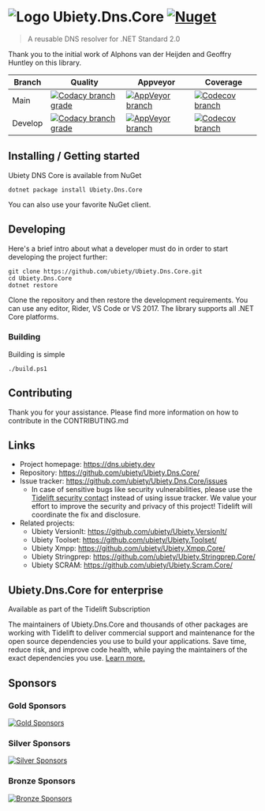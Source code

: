 # ![Logo](https://github.com/ubiety/Ubiety.Dns.Core/raw/develop/library64.png) Ubiety.Dns.Core [![Nuget](https://img.shields.io/nuget/v/Ubiety.Dns.Core.svg?style=flat-square)](https://www.nuget.org/packages/Ubiety.Dns.Core/)

> A reusable DNS resolver for .NET Standard 2.0

Thank you to the initial work of Alphons van der Heijden and Geoffry Huntley on this library.

| Branch  | Quality                                                                                                                                                                                                                                                                                                 | Appveyor                                                                                                                                                                                   | Coverage                                                                                                                                                        |
| ------- | ------------------------------------------------------------------------------------------------------------------------------------------------------------------------------------------------------------------------------------------------------------------------------------------------------- | ------------------------------------------------------------------------------------------------------------------------------------------------------------------------------------------ | --------------------------------------------------------------------------------------------------------------------------------------------------------------- |
| Main    | [![Codacy branch grade](https://img.shields.io/codacy/grade/8f394c2975b44792b37aaf9b4f4bc3ec/main?style=flat-square)](https://www.codacy.com/gh/ubiety/Ubiety.Dns.Core/dashboard?utm_source=github.com&amp;utm_medium=referral&amp;utm_content=ubiety/Ubiety.Dns.Core&amp;utm_campaign=Badge_Grade)     | [![AppVeyor branch](https://img.shields.io/appveyor/ci/coder2000/ubiety-dns-core/master.svg?style=flat-square)](https://ci.appveyor.com/project/coder2000/ubiety-dns-core/branch/master)   | [![Codecov branch](https://img.shields.io/codecov/c/github/ubiety/Ubiety.Dns.Core/master.svg?style=flat-square)](https://codecov.io/gh/ubiety/Ubiety.Dns.Core)  |
| Develop | [![Codacy branch grade](https://img.shields.io/codacy/grade/8f394c2975b44792b37aaf9b4f4bc3ec/develop?style=flat-square)](https://www.codacy.com/gh/ubiety/Ubiety.Dns.Core/dashboard?utm_source=github.com&amp;utm_medium=referral&amp;utm_content=ubiety/Ubiety.Dns.Core&amp;utm_campaign=Badge_Grade)  | [![AppVeyor branch](https://img.shields.io/appveyor/ci/coder2000/ubiety-dns-core/develop.svg?style=flat-square)](https://ci.appveyor.com/project/coder2000/ubiety-dns-core/branch/develop) | [![Codecov branch](https://img.shields.io/codecov/c/github/ubiety/Ubiety.Dns.Core/develop.svg?style=flat-square)](https://codecov.io/gh/ubiety/Ubiety.Dns.Core) |

## Installing / Getting started

Ubiety DNS Core is available from NuGet

```shell
dotnet package install Ubiety.Dns.Core
```

You can also use your favorite NuGet client.

## Developing

Here's a brief intro about what a developer must do in order to start developing
the project further:

```shell
git clone https://github.com/ubiety/Ubiety.Dns.Core.git
cd Ubiety.Dns.Core
dotnet restore
```

Clone the repository and then restore the development requirements. You can use
any editor, Rider, VS Code or VS 2017. The library supports all .NET Core
platforms.

### Building

Building is simple

```shell
./build.ps1
```

## Contributing

Thank you for your assistance. Please find more information on how to contribute in the CONTRIBUTING.md

## Links

- Project homepage: <https://dns.ubiety.dev>
- Repository: <https://github.com/ubiety/Ubiety.Dns.Core/>
- Issue tracker: <https://github.com/ubiety/Ubiety.Dns.Core/issues>
  - In case of sensitive bugs like security vulnerabilities, please use the
    [Tidelift security contact](https://tidelift.com/security) instead of using issue tracker.
    We value your effort to improve the security and privacy of this project! Tidelift will coordinate the fix and disclosure.
- Related projects:
  - Ubiety VersionIt: <https://github.com/ubiety/Ubiety.VersionIt/>
  - Ubiety Toolset: <https://github.com/ubiety/Ubiety.Toolset/>
  - Ubiety Xmpp: <https://github.com/ubiety/Ubiety.Xmpp.Core/>
  - Ubiety Stringprep: <https://github.com/ubiety/Ubiety.Stringprep.Core/>
  - Ubiety SCRAM: <https://github.com/ubiety/Ubiety.Scram.Core/>

## Ubiety.Dns.Core for enterprise

Available as part of the Tidelift Subscription

The maintainers of Ubiety.Dns.Core and thousands of other packages are working with Tidelift to deliver commercial support and maintenance for the open source dependencies you use to build your applications. Save time, reduce risk, and improve code health, while paying the maintainers of the exact dependencies you use. [Learn more.](https://tidelift.com/subscription/pkg/nuget-ubiety-dns-core?utm_source=nuget-ubiety-dns-core&utm_medium=referral&utm_campaign=enterprise&utm_term=repo)

## Sponsors

### Gold Sponsors

[![Gold Sponsors](https://opencollective.com/ubiety/tiers/gold-sponsor.svg?avatarHeight=36)](https://opencollective.com/ubiety/)

### Silver Sponsors

[![Silver Sponsors](https://opencollective.com/ubiety/tiers/silver-sponsor.svg?avatarHeight=36)](https://opencollective.com/ubiety/)

### Bronze Sponsors

[![Bronze Sponsors](https://opencollective.com/ubiety/tiers/bronze-sponsor.svg?avatarHeight=36)](https://opencollective.com/ubiety/)
